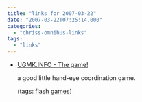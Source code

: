 ```yaml
---
title: "links for 2007-03-22"
date: "2007-03-22T07:25:14.000"
categories: 
  - "chriss-omnibus-links"
tags: 
  - "links"
---
```


- [UGMK.INFO - The game!](http://www.wwk.kiev.ua/squares.html)
    
    a good little hand-eye coordination game.
    
    (tags: [flash](http://del.icio.us/hubbsc/flash) [games](http://del.icio.us/hubbsc/games))
